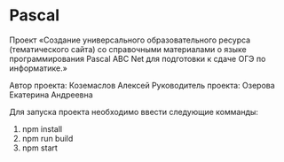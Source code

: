 # Pascal

Проект «Создание универсального образовательного ресурса (тематического сайта) со справочными материалами о языке программирования Pascal ABC Net для подготовки к сдаче ОГЭ по информатике.»

Автор проекта: Коземаслов Алексей
Руководитель проекта: Озерова Екатерина Андреевна

Для запуска проекта необходимо ввести следующие комманды: 
1. npm install
2. npm run build
3. npm start

